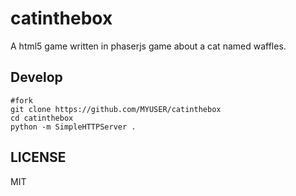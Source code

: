 catinthebox
===========

A html5 game written in phaserjs game about a cat named waffles.

Develop
---
```
#fork
git clone https://github.com/MYUSER/catinthebox
cd catinthebox
python -m SimpleHTTPServer .
```


LICENSE
---
MIT
